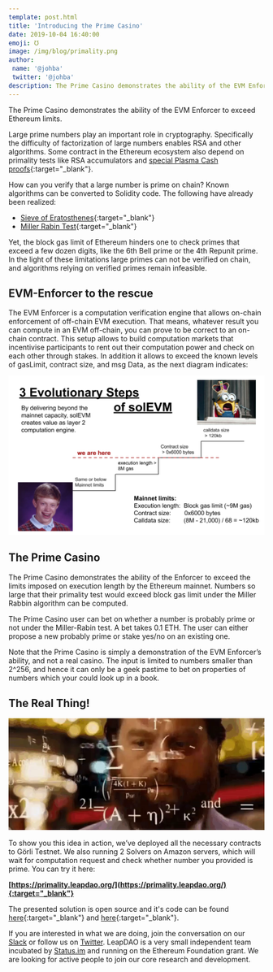 ```yaml
---
template: post.html
title: 'Introducing the Prime Casino'
date: 2019-10-04 16:40:00
emoji: ℧
image: /img/blog/primality.png
author:
 name: '@johba'
 twitter: '@johba'
description: The Prime Casino demonstrates the ability of the EVM Enforcer to exceed Ethereum limits.
---
```


The Prime Casino demonstrates the ability of the EVM Enforcer to exceed Ethereum limits.

Large prime numbers play an important role in cryptography. Specifically the difficulty of factorization of large numbers enables RSA and other algorithms. Some contract in the Ethereum ecosystem also depend on primality tests like RSA accumulators and [special Plasma Cash proofs](https://ethresear.ch/t/log-coins-sized-proofs-of-inclusion-and-exclusion-for-rsa-accumulators/3839){:target="_blank"}.

How can you verify that a large number is prime on chain? Known algorithms can be converted to Solidity code. The following have already been realized:
- [Sieve of Eratosthenes](https://en.wikipedia.org/wiki/Sieve_of_Eratosthenes){:target="_blank"}
- [Miller Rabin Test](https://en.wikipedia.org/wiki/Miller%E2%80%93Rabin_primality_test){:target="_blank"}

Yet, the block gas limit of Ethereum hinders one to check primes that exceed a few dozen digits, like the 6th Bell prime or the 4th Repunit prime. In the light of these limitations large primes can not be verified on chain, and algorithms relying on verified primes remain infeasible.

## EVM-Enforcer to the rescue

The EVM Enforcer is a computation verification engine that allows on-chain enforcement of off-chain EVM execution. That means, whatever result you can compute in an EVM off-chain, you can prove to be correct to an on-chain contract. This setup allows to build computation markets that incentivise participants to rent out their computation power and check on each other through stakes. In addition it allows to exceed the known levels of gasLimit, contract size, and msg Data, as the next diagram indicates:

<img src="/img/blog/enforcer.png" alt="EVM Enforcer roadmap in 3 steps">

## The Prime Casino

The Prime Casino demonstrates the ability of the Enforcer to exceed the limits imposed on execution length by the Ethereum mainnet. Numbers so large that their primality test would exceed block gas limit under the Miller Rabbin algorithm can be computed.

The Prime Casino user can bet on whether a number is probably prime or not under the Miller-Rabin test. A bet takes 0.1 ETH. The user can either propose a new probably prime or stake yes/no on an existing one.

Note that the Prime Casino is simply a demonstration of the EVM Enforcer’s ability, and not a real casino. The input is limited to numbers smaller than 2^256, and hence it can only be a geek pastime to bet on properties of numbers which your could look up in a book.

## The Real Thing!

<img src="/img/blog/primality.png" alt="Prime Casino">

To show you this idea in action, we’ve deployed all the necessary contracts to Görli Testnet. We also running 2 Solvers on Amazon servers, which will wait for computation request and check whether number you provided is prime. You can try it here:

**[https://primality.leapdao.org/](https://primality.leapdao.org/){:target="_blank"}**

The presented solution is open source and it's code can be found [here](https://github.com/leapdao/prime-casino-contracts){:target="_blank"} and [here](https://github.com/leapdao/prime-casino-frontend){:target="_blank"}.


If you are interested in what we are doing, join the conversation on our [Slack](http://join.leapdao.org) or follow us on [Twitter](https://twitter.com/leapdao). LeapDAO is a very small independent team incubated by [Status.im](https://incubate.status.im/projects/) and running on the Ethereum Foundation grant. We are looking for active people to join our core research and development.
